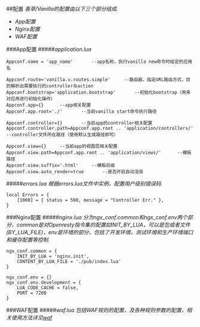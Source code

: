 ##配置
*香草/Vanilla的配置由以下三个部分组成.*
- *App配置*
- *Nginx配置*
- *WAF配置*

###App配置
#####*application.lua*
```
Appconf.name = 'app_name'		--app名称，执行vanilla new命令时给定的应用名

Appconf.route='vanilla.v.routes.simple'		--路由器，指定URL路由方式，目的解析出需要执行的controller与action
Appconf.bootstrap='application.bootstrap'		--初始化bootstrap（用来对应用进行初始化操作）
Appconf.app={}		--app相关配置
Appconf.app.root='./'		--当前vanilla start命令执行路径

Appconf.controller={}		--当前app的controller相关配置
Appconf.controller.path=Appconf.app.root .. 'application/controllers/'		--controller文件所在路径（使用默认生成路径即可）

Appconf.view={}		--当前app的视图层相关配置
Appconf.view.path=Appconf.app.root .. 'application/views/'		--模板路径
Appconf.view.suffix='.html'		--模板后缀
Appconf.view.auto_render=true		--是否开启自动渲染
```

#####*errors.lua*
*根据errors.lua文件中实例，配置用户级别错误码.*
```
local Errors = {
    [1000] = { status = 500, message = "Controller Err." },
}
```

###Nginx配置
#####*nginx.lua*
*分为ngx_conf.common和ngx_conf.env两个部分，common是对Openresty指令集的配置如INIT_BY_LUA，可以是包或者文件(BY_LUA_FILE)，env是环境的部分，包括了开发环境，测试环境和生产环境端口和缓存配置等控制.*
```
ngx_conf.common = {
    INIT_BY_LUA = 'nginx.init',
    CONTENT_BY_LUA_FILE = './pub/index.lua'
}

ngx_conf.env = {}
ngx_conf.env.development = {
    LUA_CODE_CACHE = false,
    PORT = 7200
}

```
###WAF配置
#####*waf.lua*
*包括WAF规则的配置，及各种规则参数的配置，相关使用方法详见[waf](https://github.com/loveshell/ngx_lua_waf)*
